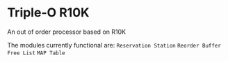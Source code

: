 # Triple-O R10K

An out of order processor based on R10K

The modules currently functional are:
`Reservation Station`
`Reorder Buffer`
`Free List`
`MAP Table`
